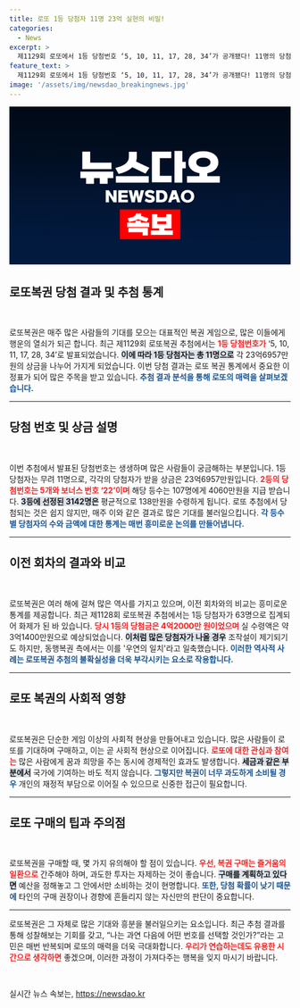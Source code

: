 ```yaml
---
title: 로또 1등 당첨자 11명 23억 실현의 비밀!
categories:
  - News
excerpt: >
  제1129회 로또에서 1등 당첨번호 ‘5, 10, 11, 17, 28, 34’가 공개됐다! 11명의 당첨자가 각 23억의 행운을 나누어 가져가며, 2등과 3등도 활기찬 당첨 소식을 전했다. 그런데, 지난 회차 63명의 1등 발생에선 조작설이 돌며 논란이… 과연 진실은? 클릭하고 확인해보세요!
feature_text: >
  제1129회 로또에서 1등 당첨번호 ‘5, 10, 11, 17, 28, 34’가 공개됐다! 11명의 당첨자가 각 23억의 행운을 나누어 가져가며, 2등과 3등도 활기찬 당첨 소식을 전했다. 그런데, 지난 회차 63명의 1등 발생에선 조작설이 돌며 논란이… 과연 진실은? 클릭하고 확인해보세요!
image: '/assets/img/newsdao_breakingnews.jpg'
---
```


<p><img src="/assets/img/newsdao_breakingnews.jpg" alt="koreaapp 속보" /></p>

<h2 data-ke-size="size26">로또복권 당첨 결과 및 추첨 통계</h2>

<p data-ke-size="size16">&nbsp;</p> 

<p>로또복권은 매주 많은 사람들의 기대를 모으는 대표적인 복권 게임으로, 많은 이들에게 행운의 열쇠가 되곤 합니다. 최근 제1129회 로또복권 추첨에서는 <b><span style="color: #ee2323;">1등 당첨번호가</span></b> ‘5, 10, 11, 17, 28, 34’로 발표되었습니다. <b><span style="background-color: #21538527;">이에 따라 1등 당첨자는 총 11명으로</span></b> 각 23억6957만원의 상금을 나누어 가지게 되었습니다. 이번 당첨 결과는 로또 복권 통계에서 중요한 이정표가 되어 많은 주목을 받고 있습니다. <b><span style="color: #1a5490;">추첨 결과 분석을 통해 로또의 매력을 살펴보겠습니다.</span></b></p>

<hr>

<h2 data-ke-size="size26">당첨 번호 및 상금 설명</h2>

<p data-ke-size="size16">&nbsp;</p>

<p>이번 추첨에서 발표된 당첨번호는 생생하며 많은 사람들이 궁금해하는 부분입니다. 1등 당첨자는 무려 11명으로, 각각의 당첨자가 받을 상금은 23억6957만원입니다. <b><span style="color: #ee2323;">2등의 당첨번호는 5개와 보너스 번호 ‘22’이며</span></b> 해당 등수는 107명에게 4060만원을 지급 받습니다. <b><span style="background-color: #21538527;">3등에 선정된 3142명은</span></b> 평균적으로 138만원을 수령하게 됩니다. 로또 추첨에서 당첨되는 것은 쉽지 않지만, 매주 이와 같은 결과로 많은 기대를 불러일으킵니다. <b><span style="color: #1a5490;">각 등수별 당첨자의 수와 금액에 대한 통계는 매번 흥미로운 논의를 만들어냅니다.</span></b></p>

<hr>

<h2 data-ke-size="size26">이전 회차의 결과와 비교</h2>

<p data-ke-size="size16">&nbsp;</p>

<p>로또복권은 여러 해에 걸쳐 많은 역사를 가지고 있으며, 이전 회차와의 비교는 흥미로운 통계를 제공합니다. 최근 제1128회 로또복권 추첨에서는 1등 당첨자가 63명으로 집계되어 화제가 된 바 있습니다. <b><span style="color: #ee2323;">당시 1등의 당첨금은 4억2000만 원이었으며</span></b> 실 수령액은 약 3억1400만원으로 예상되었습니다. <b><span style="background-color: #21538527;">이처럼 많은 당첨자가 나올 경우</span></b> 조작설이 제기되기도 하지만, 동행복권 측에서는 이를 '우연의 일치'라고 일축했습니다. <b><span style="color: #1a5490;">이러한 역사적 사례는 로또복권 추첨의 불확실성을 더욱 부각시키는 요소로 작용합니다.</span></b></p>

<hr>

<h2 data-ke-size="size26">로또 복권의 사회적 영향</h2>

<p data-ke-size="size16">&nbsp;</p>

<p>로또복권은 단순한 게임 이상의 사회적 현상을 만들어내고 있습니다. 많은 사람들이 로또를 기대하며 구매하고, 이는 곧 사회적 현상으로 이어집니다. <b><span style="color: #ee2323;">로또에 대한 관심과 참여는</span></b> 많은 사람에게 꿈과 희망을 주는 동시에 경제적인 효과도 발생합니다. <b><span style="background-color: #21538527;">세금과 같은 부분에서</span></b> 국가에 기여하는 바도 적지 않습니다. <b><span style="color: #1a5490;">그렇지만 복권이 너무 과도하게 소비될 경우</span></b> 개인의 재정적 부담으로 이어질 수 있으므로 신중한 접근이 필요합니다. </p>

<hr>

<h2 data-ke-size="size26">로또 구매의 팁과 주의점</h2>

<p data-ke-size="size16">&nbsp;</p>

<p>로또복권을 구매할 때, 몇 가지 유의해야 할 점이 있습니다. <b><span style="color: #ee2323;">우선, 복권 구매는 즐거움의 일환으로</span></b> 간주해야 하며, 과도한 투자는 자제하는 것이 좋습니다. <b><span style="background-color: #21538527;">구매를 계획하고 있다면</span></b> 예산을 정해놓고 그 안에서만 소비하는 것이 현명합니다. <b><span style="color: #1a5490;">또한, 당첨 확률이 낮기 때문에</span></b> 타인의 구매 권장이나 경향에 흔들리지 않는 자신만의 판단이 중요합니다. </p>

<hr>

<p>로또복권은 그 자체로 많은 기대와 흥분을 불러일으키는 요소입니다. 최근 추첨 결과를 통해 성찰해보는 기회를 갖고, “나는 과연 다음에 어떤 번호를 선택할 것인가?”라는 고민은 매번 반복되며 로또의 매력을 더욱 극대화합니다. <b><span style="color: #ee2323;">우리가 연습하는데도 유용한 시간으로 생각하면</span></b> 좋겠으며, 이러한 과정이 가져다주는 행복을 잊지 마시기 바랍니다. </p>

<p data-ke-size="size16">&nbsp;</p>
실시간 뉴스 속보는, <a href="https://newsdao.kr" rel="dofollow">https://newsdao.kr</a>



